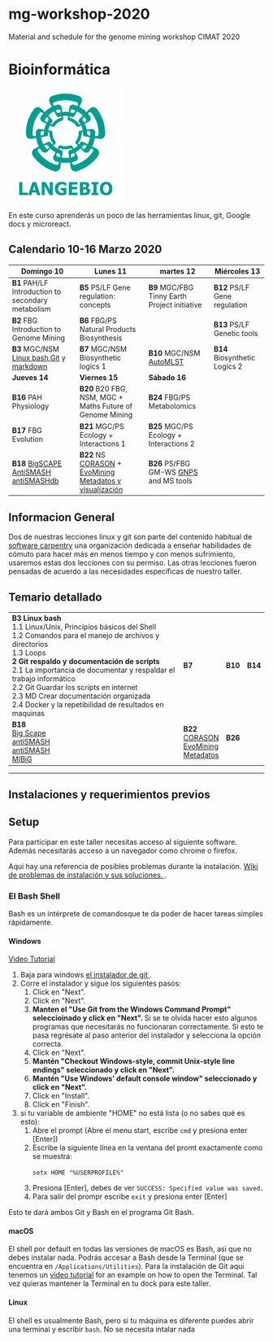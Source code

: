 # mg-workshop-2020
Material and schedule for the genome mining workshop CIMAT 2020  
# Bioinformática  
![langebio](imagenes/langebio.png)  

En este curso aprenderás un poco de las herramientas linux, git, Google docs y microreact.  



## Calendario 10-16 Marzo 2020 

|       Domingo 10              |        Lunes 11             |      martes 12              |      Miércoles 13           |
--------------------------------|-----------------------------|-----------------------------|-----------------------------|
__B1__	PAH/LF	Introduction to secondary metabolism | __B5__	PS/LF	Gene regulation: concepts | __B9__	MGC/FBG	Tinny Earth Project initiative     | __B12__	PS/LF	Gene regulation|   
__B2__	FBG	Introduction to Genome Mining  |    __B6__	FBG/PS	Natural Products Biosynthesis     |    | __B13__	PS/LF	Genetic tools|  
__B3__ MGC/NSM [Linux bash](https://swcarpentry.github.io/shell-novice-es/),[Git](paginas/git/sesion3.md) y [markdown](https://guides.github.com/pdfs/markdown-cheatsheet-online.pdf)  |__B7__	MGC/NSM	 Biosynthetic logics 1|__B10__	MGC/NSM  [AutoMLST](https://automlst.ziemertlab.com/) |__B14__	 Biosynthetic Logics 2|   
__Jueves 14__      | __Viernes 15__| __Sábado 16__       | 
__B16__	PAH	Physiology     |__B20__ B20	FBG, NSM, MGC + Maths	Future of Genome Mining| __B24__ FBG/PS	Metabolomics|  
__B17__  	FBG	Evolution     | __B21__	MGC/PS	Ecology + Interactions 1| __B25__ 	MGC/PS	Ecology + Interactions 2 |  
__B18__  [BigSCAPE](https://bigscape-corason.secondarymetabolites.org/) [AntiSMASH](https://antismash.secondarymetabolites.org/#!/start) [antiSMASHdb](https://antismash-db.secondarymetabolites.org/#!/start) |  __B22__ NS [CORASON](https://bigscape-corason.secondarymetabolites.org/) + [EvoMining](https://github.com/nselem/evomining) [Metadatos y visualización](paginas/genomica/genomica.md)| __B26__ PS/FBG GM-WS [GNPS](https://gnps.ucsd.edu/ProteoSAFe/static/gnps-splash.jsp) and MS tools   | 
  
## Informacion General  
 Dos de nuestras lecciones linux y git son parte del contenido habitual de [software carpentry](https://software-carpentry.org/) una organización dedicada a enseñar habilidades de cómuto para hacer más en menos tiempo y con menos sufrimiento, usaremos estas dos lecciones con su permiso. Las otras lecciones fueron pensadas de acuerdo a las necesidades específicas de nuestro taller.   

## Temario detallado  
<table> <tr><td> <b> B3 Linux bash </b> <br>
1.1 Linux/Unix, Principios básicos del Shell  <br>
1.2 Comandos para el manejo de archivos y directorios   <br>
1.3 Loops   <br> 
<b> 2 Git respaldo y documentación de scripts </b> <br>
2.1 La importancia de documentar y respaldar el trabajo informático <br>
2.2 Git Guardar los scripts en internet <br>
2.3 MD Crear documentación organizada <br>
2.4 Docker y la repetibilidad de resultados en maquinas <br> </td>
    <td> <b> B7  </b>  <br></td>
    <td> <b> B10 </b> <br></td>
    <td> <b> B14 </b> <br></td>
    </tr>    
  <tr>
    <td> <b>B18</b><br>
      <a href="https://bigscape-corason.secondarymetabolites.org/">Big Scape </a><br>
      <a href="https://antismash.secondarymetabolites.org/#!/start"> antiSMASH </a> <br>
      <a href="https://antismash.secondarymetabolites.org/#!/start"> antiSMASH </a> <br>
   <a href="https://mibig.secondarymetabolites.org/">MIBiG</a> <br>   </td>
    <td> <b>B22  </b><br>
      <a href="https://bigscape-corason.secondarymetabolites.org/"> CORASON </a><br>
      <a href="https://github.com/nselem/evomining"> EvoMining </a> <br>
      <a href="paginas/genomica.md"> Metadatos </a><br>
    </td>
    <td> <b>B26 </b> <br>
      <a href="https://gnps.ucsd.edu/ProteoSAFe/static/gnps-splash.jsp" GNPS </a> <br></td>
    <td> <b> </b> </td>
    </tr> </table>    
       
____________
## Instalaciones y requerimientos previos  
<h2 id="setup">Setup</h2>  

<p>
  Para participar en este taller necesitas acceso al siguiente software. Además necesitarás acceso a un navegador como chrome o firefox.   
  </p>
<p>
  Aqui hay una referencia de posibles problemas durante la instalación.  
  <a href = "{{site.swc_github}}/workshop-template/wiki/Configuration-Problems-and-Solutions">Wiki de problemas de instalación y sus soluciones. </a>.
</p>

<div id="shell">  
  <h3>El Bash Shell</h3>  
  <p>  
    Bash es un intérprete de comandosque te da poder de hacer tareas simples rápidamente.  
  </p>  

  <div class="row">  
    <div class="col-md-4">  
      <h4 id="shell-windows">Windows</h4>  
      <a href="https://www.youtube.com/watch?v=339AEqk9c-8">Video Tutorial</a>  
      <ol>  
        <li>Baja para windows <a href="https://git-for-windows.github.io/">el instalador de git </a>.</li>  
        <li>Corre el instalador y sigue los siguientes pasos:  
          <ol>  
            <li>Click en "Next".</li>  
            <li>Click en "Next".</li>    
            <li>  
              <strong>  
               Manten el "Use Git from the Windows Command Prompt" seleccioinado y  click en "Next".  
              </strong>  
                Si se te olvida hacer esto algunos programas que necesitarás no funcionaran correctamente.  
                Si esto te pasa regrésate al paso anterior del instalador y selecciona la opción correcta.  
            </li>  
            <li>Click en "Next".</li>
            <li>  
              <strong>  
                Mantén "Checkout Windows-style, commit Unix-style line endings" seleccionado y click en "Next".
              </strong>
            </li>
            <li>  
              <strong>  
                Mantén "Use Windows' default console window" seleccionado y click en "Next".  
              </strong>  
            </li>  
            <li>Click en "Install".</li>
            <li>Click en "Finish".</li>  
          </ol>  
        </li>  
        <li>  
          si tu variable de ambiente "HOME" no está lista (o no sabes qué es esto):
          <ol>
            <li>Abre el prompt (Abre el menu start, escribe <code>cmd</code> y presiona enter [Enter])</li>
            <li>
              Escribe la siguiente línea en la ventana del promt exactamente como se  muestra:  
              <p><code>setx HOME "%USERPROFILE%"</code></p>  
            </li>  
            <li>Presiona [Enter], debes de ver <code>SUCCESS: Specified value was saved.</code></li>
            <li>Para salir del prompr escribe <code>exit</code> y presiona enter [Enter]</li>
          </ol>
        </li>
      </ol>
      <p>Esto te dará ambos Git y Bash en el programa Git Bash.</p>
    </div>
    <div class="col-md-4">
      <h4 id="shell-macosx">macOS</h4>
      <p>
        El shell por default en todas las versiones de macOS es Bash, asi que no debes instalar nada.  Podrás accesar a Bash desde la Terminal
        (que se encuentra en        <code>/Applications/Utilities</code>).
        Para la instalación de Git aqui tenemos un <a href="https://www.youtube.com/watch?v=9LQhwETCdwY ">video tutorial</a>
        for an example on how to open the Terminal.
        Tal vez quieras mantener la Terminal en tu dock para este taller.  
      </p>
    </div>
    <div class="col-md-4">
      <h4 id="shell-linux">Linux</h4>
      <p>
        El shell es usualmente Bash, pero si tu máquina es diferente puedes abrir una terminal y escribir <code>bash</code>.  
        No se necesita intalar nada
      </p>
    </div>
  </div>
</div> 

